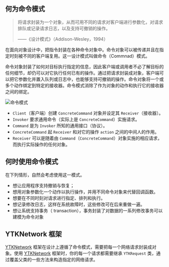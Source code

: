## 何为命令模式

> 将请求封装为一个对象，从而可用不同的请求对客户端进行参数化，对请求排队或记录请求日志，以及支持可撤销的操作。
>
> ——《设计模式》（Addison-Wesley，1994）

在面向对象设计中，把指令封装在各种命令对象中。命令对象可以被传递并且在指定时刻被不同的客户端复用。这一设计模式叫做命令（Commnad）模式。

命令对象封装了如何对目标执行指定的信息，因此客户端或调用者不必了解目标的任何细节，却仍可以对它执行任何已有的操作。通过把请求封装成对象，客户端可以把它参数化并置入队列或日志中，也能够支持可撤销的操作。命令对象将一个或多个动作绑定到特定的接收器。命令模式消除了作为对象的动作和执行它的接收器之间的绑定。

![命令模式](https://blog-andy0570-1256077835.cos.ap-shanghai.myqcloud.com/site_Images/182703.png)

* `Client`（客户端）创建 `ConcreteCommand` 对象并设定其 `Receiver`（接收器）。
* `Invoker` 要求通用命令（实际上是 `ConcreteCommand`）实施请求。
* `Command` 是为 `Invoker` 所知的通用接口（协议）。
* `ConcreteCommand` 起 `Receiver` 和对它的操作 `action` 之间的中间人的作用。
* `Receiver` 可以是随着由 `Command`（`ConcreteCommand`）对象实施的相应请求，而执行实际操作的任何对象。



## 何时使用命令模式

在下列情形，自然会考虑使用这一模式。
* 想让应用程序支持撤销与恢复；
* 想用对象参数化一个动作以执行操作，并用不同命令对象来代替回调函数。
* 想要在不同时刻对请求进行指定、排列和执行。
* 想记录修改日志，这样在系统故障时，这些修改可在后来重做一遍。
* 想让系统支持事务（ transaction），事务封装了对数据的一系列修改事务可以建模为命令对象





## YTKNetwork 框架

[YTKNetwork](https://github.com/yuantiku/YTKNetwork) 框架在设计上遵循了命令模式，需要把每一个网络请求封装成对象。使用 [YTKNetwork](https://github.com/yuantiku/YTKNetwork) 框架时，你的每一个请求都需要继承 `YTKRequest` 类，通过覆盖父类的一些方法来构造指定的网络请求。